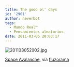 ```yaml
---
title: The good ol' days
id: '2901'
author: neverbot
tags:
  - Mundo Real™
  - Pensamientos aleatorios
date: 2011-03-05 20:03:17
---
```


![201103052002.jpg](./201103052002.jpg)

[Space Avalanche](http://www.spaceavalanche.com/2011/03/02/the-good-ol-days/), vía [fluzorama](http://fluzo.tumblr.com/post/3598778841/olddays)